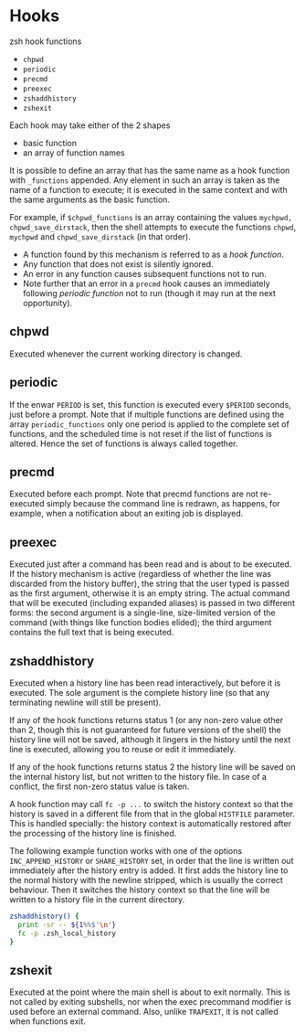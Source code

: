# Hooks

zsh hook functions
- `chpwd`
- `periodic`
- `precmd`
- `preexec`
- `zshaddhistory`
- `zshexit`

Each hook may take either of the 2 shapes
- basic function
- an array of function names

It is possible to define an array that has the same name as a hook function with `_functions` appended. Any element in such an array is taken as the name of a function to execute; it is executed in the same context and with the same arguments as the basic function.

For example, if `$chpwd_functions` is an array containing the values `mychpwd, chpwd_save_dirstack`, then the shell attempts to execute the functions `chpwd`, `mychpwd` and `chpwd_save_dirstack` (in that order).

- A function found by this mechanism is referred to as a *hook function*.
- Any function that does not exist is silently ignored.
- An error in any function causes subsequent functions not to run.
- Note further that an error in a `precmd` hook causes an immediately following *periodic function* not to run (though it may run at the next opportunity).


## chpwd
Executed whenever the current working directory is changed.

## periodic
If the enwar `PERIOD` is set, this function is executed every `$PERIOD` seconds, just before a prompt. Note that if multiple functions are defined using the array `periodic_functions` only one period is applied to the complete set of functions, and the scheduled time is not reset if the list of functions is altered. Hence the set of functions is always called together.

## precmd
Executed before each prompt. Note that precmd functions are not re-executed simply because the command line is redrawn, as happens, for example, when a notification about an exiting job is displayed.

## preexec
Executed just after a command has been read and is about to be executed. If the history mechanism is active (regardless of whether the line was discarded from the history buffer), the string that the user typed is passed as the first argument, otherwise it is an empty string. The actual command that will be executed (including expanded aliases) is passed in two different forms: the second argument is a single-line, size-limited version of the command (with things like function bodies elided); the third argument contains the full text that is being executed.

## zshaddhistory
Executed when a history line has been read interactively, but before it is executed. The sole argument is the complete history line (so that any terminating newline will still be present).

If any of the hook functions returns status 1 (or any non-zero value other than 2, though this is not guaranteed for future versions of the shell) the history line will not be saved, although it lingers in the history until the next line is executed, allowing you to reuse or edit it immediately.

If any of the hook functions returns status 2 the history line will be saved on the internal history list, but not written to the history file. In case of a conflict, the first non-zero status value is taken.

A hook function may call `fc -p ...` to switch the history context so that the history is saved in a different file from that in the global `HISTFILE` parameter. This is handled specially: the history context is automatically restored after the processing of the history line is finished.

The following example function works with one of the options `INC_APPEND_HISTORY` or `SHARE_HISTORY` set, in order that the line is written out immediately after the history entry is added. It first adds the history line to the normal history with the newline stripped, which is usually the correct behaviour. Then it switches the history context so that the line will be written to a history file in the current directory.

```zsh
zshaddhistory() {
  print -sr -- ${1%%$'\n'}
  fc -p .zsh_local_history
}
```

## zshexit
Executed at the point where the main shell is about to exit normally. This is not called by exiting subshells, nor when the exec precommand modifier is used before an external command. Also, unlike `TRAPEXIT`, it is not called when functions exit.
